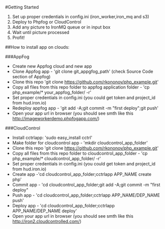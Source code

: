 #Getting Started

1. Set up proper credentials in config.ini (iron_worker,iron_mq and s3)
2. Deploy to Phpfog or CloudControl
3. Add any picture to IronMQ queue or in input box
4. Wait until picture processed
5. Profit!

##How to install app on clouds:

###AppFog
-   Create new Appfog cloud and new app
-   Clone Appfog app - 'git clone git_appgfog_path' (check Source Code section of Appfog)
-   Clone this repo 'git clone https://github.com/rkononov/php_example.git'
-   Copy all files from this repo folder to appfog application folder - 'cp php_example/* your_appfog_folder/ -r'
-   Set proper credentials in config.ini (you could get token and project_id from hud.iron.io)
-   Redeploy appfog app - 'git add -A;git commit -m "first deploy";git push'
-   Open your app url in browser (you should see smth like this http://imageworkerdemo.phpfogapp.com/)

###CloudControl
-   Install cctrlapp: 'sudo easy_install cctrl'
-   Make folder for cloudcontrol app - 'mkdir cloudcontrol_app_folder'
-   Clone this repo 'git clone https://github.com/rkononov/php_example.git'
-   Copy all files from this repo folder to cloudcontrol_app_folder - 'cp php_example/* cloudcontrol_app_folder/ -r'
-   Set proper credentials in config.ini (you could get token and project_id from hud.iron.io)
-   Create app -'cd cloudcontrol_app_folder;cctrlapp APP_NAME create php'
-   Commit app - 'cd cloudcontrol_app_folder;git add -A;git commit -m "first deploy"
-   Push app - 'cd cloudcontrol_app_folder;cctrlapp APP_NAME/DEP_NAME push'
-   Deploy app - 'cd cloudcontrol_app_folder;cctrlapp APP_NAME/DEP_NAME deploy'
-   Open your app url in browser (you should see smth like this http://iron2.cloudcontrolled.com/)